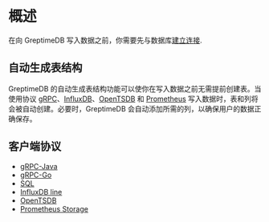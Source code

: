 # 概述

在向 GreptimeDB 写入数据之前，你需要先与数据库[建立连接](../clients/overview.md).

## 自动生成表结构

GreptimeDB 的自动生成表结构功能可以使你在写入数据之前无需提前创建表。当使用协议 [gRPC](./grpc.md)、[InfluxDB](./influxdb-line.md)、[OpenTSDB](./opentsdb.md) 和 [Prometheus](./prometheus.md) 写入数据时，表和列将会被自动创建。必要时，GreptimeDB 会自动添加所需的列，以确保用户的数据正确保存。

## 客户端协议

- [gRPC-Java](./grpc.md#java)
- [gRPC-Go](./grpc.md#go)
- [SQL](./sql.md)
- [InfluxDB line](./influxdb-line.md)
- [OpenTSDB](./opentsdb.md)
- [Prometheus Storage](./prometheus.md)


